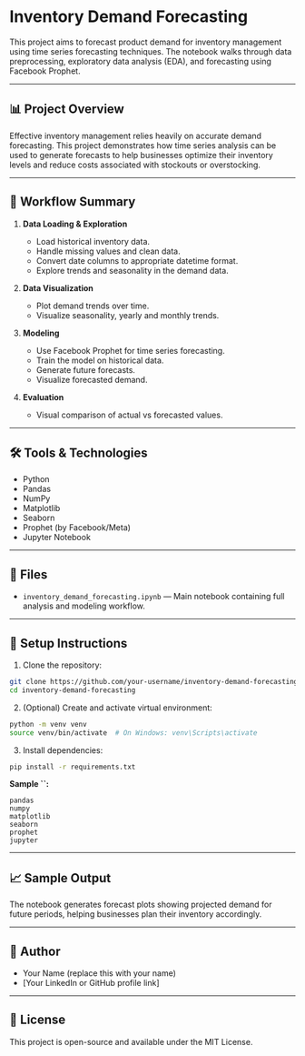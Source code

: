# Inventory Demand Forecasting

This project aims to forecast product demand for inventory management using time series forecasting techniques. The notebook walks through data preprocessing, exploratory data analysis (EDA), and forecasting using Facebook Prophet.

---

## 📊 Project Overview

Effective inventory management relies heavily on accurate demand forecasting. This project demonstrates how time series analysis can be used to generate forecasts to help businesses optimize their inventory levels and reduce costs associated with stockouts or overstocking.

---

## 🚀 Workflow Summary

1. **Data Loading & Exploration**

   - Load historical inventory data.
   - Handle missing values and clean data.
   - Convert date columns to appropriate datetime format.
   - Explore trends and seasonality in the demand data.

2. **Data Visualization**

   - Plot demand trends over time.
   - Visualize seasonality, yearly and monthly trends.

3. **Modeling**

   - Use Facebook Prophet for time series forecasting.
   - Train the model on historical data.
   - Generate future forecasts.
   - Visualize forecasted demand.

4. **Evaluation**

   - Visual comparison of actual vs forecasted values.

---

## 🛠️ Tools & Technologies

- Python
- Pandas
- NumPy
- Matplotlib
- Seaborn
- Prophet (by Facebook/Meta)
- Jupyter Notebook

---

## 📂 Files

- `inventory_demand_forecasting.ipynb` — Main notebook containing full analysis and modeling workflow.

---

## 🔧 Setup Instructions

1. Clone the repository:

```bash
git clone https://github.com/your-username/inventory-demand-forecasting.git
cd inventory-demand-forecasting
```

2. (Optional) Create and activate virtual environment:

```bash
python -m venv venv
source venv/bin/activate  # On Windows: venv\Scripts\activate
```

3. Install dependencies:

```bash
pip install -r requirements.txt
```

**Sample **``**:**

```text
pandas
numpy
matplotlib
seaborn
prophet
jupyter
```

---

## 📈 Sample Output

The notebook generates forecast plots showing projected demand for future periods, helping businesses plan their inventory accordingly.

---

## 📝 Author

- Your Name (replace this with your name)
- [Your LinkedIn or GitHub profile link]

---

## 📄 License

This project is open-source and available under the MIT License.


